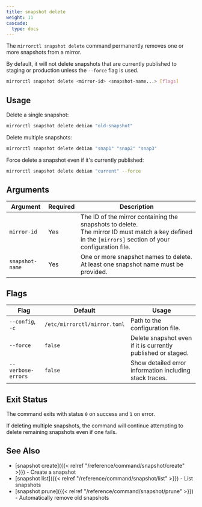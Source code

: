 ```yaml
---
title: snapshot delete
weight: 11
cascade:
  type: docs
---
```


The `mirrorctl snapshot delete` command permanently removes one or more snapshots from a mirror.

By default, it will not delete snapshots that are currently published to staging or production
unless the `--force` flag is used.

```bash
mirrorctl snapshot delete <mirror-id> <snapshot-name...> [flags]
```

## Usage

Delete a single snapshot:
```bash
mirrorctl snapshot delete debian "old-snapshot"
```

Delete multiple snapshots:
```bash
mirrorctl snapshot delete debian "snap1" "snap2" "snap3"
```

Force delete a snapshot even if it's currently published:
```bash
mirrorctl snapshot delete debian "current" --force
```

## Arguments

| Argument | Required | Description |
|------|---------|-------|
| `mirror-id` | Yes | The ID of the mirror containing the snapshots to delete. <br/> The mirror ID must match a key defined in the `[mirrors]` section of your configuration file. |
| `snapshot-name` | Yes | One or more snapshot names to delete. <br/> At least one snapshot name must be provided. |

## Flags

| Flag | Default | Usage |
|------|---------|-------|
| `--config`, `-c` | `/etc/mirrorctl/mirror.toml` | Path to the configuration file. |
| `--force` | `false` | Delete snapshot even if it is currently published or staged. |
| `--verbose-errors` | `false` | Show detailed error information including stack traces. |

## Exit Status

The command exits with status `0` on success and `1` on error.

If deleting multiple snapshots, the command will continue attempting to delete remaining
snapshots even if one fails.

## See Also

- [snapshot create]({{< relref "/reference/command/snapshot/create" >}}) - Create a snapshot
- [snapshot list]({{< relref "/reference/command/snapshot/list" >}}) - List snapshots
- [snapshot prune]({{< relref "/reference/command/snapshot/prune" >}}) - Automatically remove
  old snapshots

